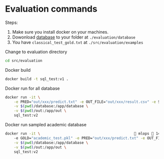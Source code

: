 # Evaluation commands

Steps:
1. Make sure you install docker on your machines.
2. Dowonload [database](https://drive.google.com/file/d/1mkCx2GOFIqNesD4y8TDAO1yX1QZORP5w/view) to your folder at `./evaluation/database`
3. You have `classical_test_gold.txt` at `./src/evaluation/examples`

Change to evaluation directory

```bash
cd src/evaluation
```

Docker build
```bash
docker build -t sql_test:v1 .
```

<!-- Docker run
```bash
docker run -it \
  -v $(pwd)/database:/app/database \
  -v $(pwd)/out:/app/out \
  sql_test:v1
``` -->

Docker run for all database
```bash
docker run -it \
    -e PRED="out/xxx/predict.txt" -e OUT_FILE="out/xxx/result.csv" -e SUBSET="academic" -e RESULT_PATH="out/xxx/result.txt" \
    -v $(pwd)/database:/app/database \
    -v $(pwd)/out:/app/out \
    sql_test:v2

```


Docker run sampled academic database
```bash
docker run -it \                                            mlops  14:27:17
    -e GOLD="academic_test.pkl" -e PRED="out/xxx/predict.txt" -e OUT_FILE="out/xxx/result.csv" -e SUBSET="academic" -e RESULT_PATH="out/xxx/result.txt" \
    -v $(pwd)/database:/app/database \
    -v $(pwd)/out:/app/out \
    sql_test:v2
```